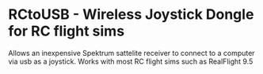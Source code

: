 # RCtoUSB - Wireless Joystick Dongle for RC flight sims
 
Allows an inexpensive Spektrum sattelite receiver to connect to a computer via usb as a joystick.
Works with most RC flight sims such as RealFlight 9.5  
